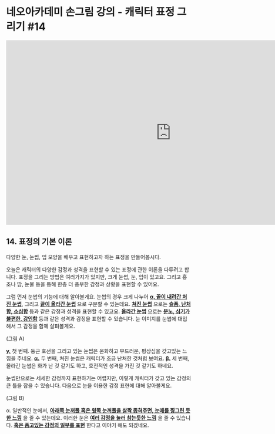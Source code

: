 # 네오아카데미 손그림 강의 - 캐릭터 표정 그리기 #14
<iframe width="895" height="503" src="https://www.youtube.com/embed/w2Gt5wPwG1c?list=PLmrVWPFHf_oG1Im06PQ7hAGe8cLjRr_b5" title="네오아카데미 손그림 강의 - 캐릭터 표정 그리기 #14" frameborder="0" allow="accelerometer; autoplay; clipboard-write; encrypted-media; gyroscope; picture-in-picture" allowfullscreen></iframe>

## 14. 표정의 기본 이론
다양한 눈, 눈썹, 입 모양을 배우고 표현하고자 하는 표정을 만들어봅시다.

오늘은 캐릭터의 다양한 감정과 성격을 표현할 수 있는 표정에 관한 이론을 다루려고 합니다.
표정을 그리는 방법은 여러가지가 있지만, 크게 눈썹, 눈, 입이 있고요. 그리고 홍조나 땀, 눈물 등을 통해 한층 더 풍부한 감정과 상황을 표현할 수 있어요.

그럼 먼저 눈썹의 기능에 대해 알아볼게요.
눈썹의 경우 크게 나누어 **<u>α, 끝이 내려간 처진 눈썹</u>**, 그리고 **<u>끝이 올라간 눈썹</u>** 으로 구분할 수 있는데요. **<u>쳐진 눈썹</u>** 으로는 **<u>슬픔, 난처함, 소심함</u>** 등과 같은 감정과 성격을 표현할 수 있고요. **<u>올라간 눈썹</u>** 으로는 **<u>분노, 심기가 불편한, 강인함</u>** 등과 같은 성격과 감정을 표현할 수 있습니다. 눈 이미지를 눈썹에 대입해서 그 감정을 함께 살펴볼게요.

(그림 A)

**<u>γ.</u>** 첫 번째. 둥근 호선을 그리고 있는 눈썹은 온화하고 부드러운, 평상심을 갖고있는 느낌을 주네요.
**<u>α.</u>** 두 번째, 쳐진 눈썹은 캐릭터가 조금 난처한 것처럼 보여요.
**<u>β.</u>** 세 번째, 올라간 눈썹은 화가 난 것 같기도 하고, 호전적인 성격을 가진 것 같기도 하네요.

눈썹만으로는 세세한 감정까지 표현하기는 어렵지만, 이렇게 캐릭터가 갖고 있는 감정의 큰 틀을 잡을 수 있습니다. 다음으로 눈을 이용한 감정 표현에 대해 알아볼게요.

(그림 B)

α. 일반적인 눈에서, **<u>아래쪽 눈꺼풀 혹은 윗쪽 눈꺼풀을 살짝 좁혀주면, 눈매를 찡그린 듯한 느낌</u>** 을 줄 수 있는데요. 이러한 눈은 **<u>여러 감정을 눌러 참는듯한 느낌</u>** 을 줄 수 있습니다. **<u>혹은 품고있는 감정의 일부를 표현</u>** 한다고 이야기 해도 되겠네요. 

